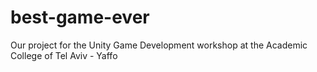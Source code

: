 # best-game-ever
Our project for the Unity Game Development workshop at the Academic College of Tel Aviv - Yaffo
